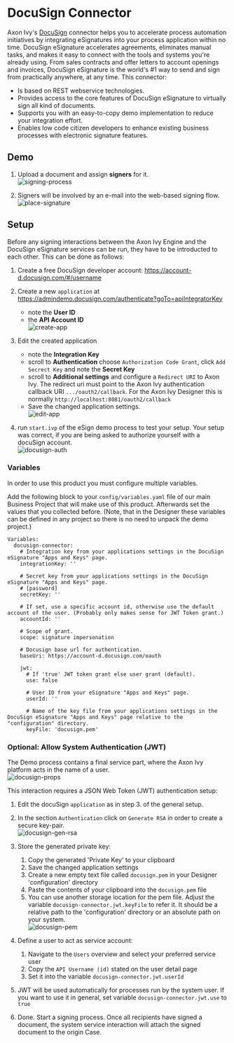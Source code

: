 # DocuSign Connector
Axon Ivy's [DocuSign](https://www.docusign.com/products/electronic-signature)
connector helps you to accelerate process automation initiatives by integrating
eSignatures into your process application within no time. DocuSign eSignature
accelerates agreements, eliminates manual tasks, and makes it easy to connect
with the tools and systems you're already using. From sales contracts and
offer letters to account openings and invoices, DocuSign eSignature is the
world's #1 way to send and sign from practically anywhere, at any time. This
connector:

-	Is based on REST webservice technologies.
-	Provides access to the core features of DocuSign eSignature to virtually sign all kind of documents.
-	Supports you with an easy-to-copy demo implementation to reduce your integration effort.
-	Enables low code citizen developers to enhance existing business processes with electronic signature features.


## Demo

1. Upload a document and assign **signers** for it.  
![signing-process](images/eSignDocumentProcess.png)

1. Signers will be involved by an e-mail into the web-based signing flow.  
![place-signature](images/docuSign_finish.png)

## Setup

Before any signing interactions between the Axon Ivy Engine and the DocuSign
eSignature services can be run, they have to be introducted to each other. This
can be done as follows:

1. Create a free DocuSign developer account: https://account-d.docusign.com/#/username
1. Create a new `application` at https://admindemo.docusign.com/authenticate?goTo=apiIntegratorKey
   - note the **User ID**
   - the **API Account ID**  
   ![create-app](images/appsAndKeys.png)
1. Edit the created application
   - note the **Integration Key**
   - scroll to **Authentication** choose `Authorization Code Grant`, click `Add Secrect Key`
     and note the **Secret Key**
   - scroll to **Additional settings** and configure a `Redirect URI` to Axon Ivy.
     The redirect uri must point to the Axon Ivy authentication callback URI `.../oauth2/callback`. 
	 For the Axon Ivy Designer this is normally `http://localhost:8081/oauth2/callback`
   - Save the changed application settings.  
   ![edit-app](images/application.png)

1. run `start.ivp` of the eSign demo process to test your setup. Your setup was correct,
   if you are being asked to authorize yourself with a docuSign account.  
   ![docusign-auth](images/docuSign_auth.png)

### Variables

In order to use this product you must configure multiple variables.

Add the following block to your `config/variables.yaml` file of our 
main Business Project that will make use of this product. Afterwards
set the values that you collected before.
(Note, that in the Designer these variables can be defined
in any project so there is no need to unpack the demo project.)

```
Variables:
  docusign-connector:
    # Integration key from your applications settings in the DocuSign eSignature "Apps and Keys" page.
    integrationKey: ''
    
    # Secret key from your applications settings in the DocuSign eSignature "Apps and Keys" page.
    # [password]
    secretKey: ''
    
    # If set, use a specific account id, otherwise use the default account of the user. (Probably only makes sense for JWT Token grant.)
    accountId: ''

    # Scope of grant.
    scope: signature impersonation
    
    # Docusign base url for authentication.
    baseUri: https://account-d.docusign.com/oauth

    jwt:
      # If 'true' JWT token grant else user grant (default).
      use: false

      # User ID from your eSignature "Apps and Keys" page.
      userId: ''
    
      # Name of the key file from your applications settings in the DocuSign eSignature "Apps and Keys" page relative to the "configuration" directory.
      keyFile: 'docusign.pem'
```

### Optional: Allow System Authentication (JWT)

The Demo process contains a final service part, where the Axon Ivy platform acts in the name of a user.  
![docusign-props](images/systemDrivenProcess.png)

This interaction requires a JSON Web Token (JWT) authentication setup:

1. Edit the docuSign `application` as in step 3. of the general setup.
1. In the section `Authentication` click on `Generate RSA` in order to create a secure key-pair.  
 ![docusign-gen-rsa](images/authenticationGenerateRSA.png)

1. Store the generated private key:
	1. Copy the generated 'Private Key' to your clipboard
	1. Save the changed application settings
	1. Create a new empty text file called `docusign.pem` in your Designer 'configuration' directory
	1. Paste the contents of your clipboard into the `docusign.pem` file
	1. You can use another storage location for the pem file. Adjust the variable `docusign-connector.jwt.keyFile` to refer it. It should be a relative path to the 'configuration' directory or an absolute path on your system.  
![docusign-pem](images/docuSignPem.png)

1. Define a user to act as service account:
	1. Navigate to the `Users` overview and select your preferred service user
	2. Copy the `API Username (id)` stated on the user detail page
	3. Set it into the variable `docusign-connector.jwt.userId`
	
1. JWT will be used automatically for processes run by the system user. If you want to use it
   in general, set variable `docusign-connector.jwt.use` to `true`

1. Done. Start a signing process. Once all recipients have signed a document, the system service interaction will attach the signed document to the origin Case.
